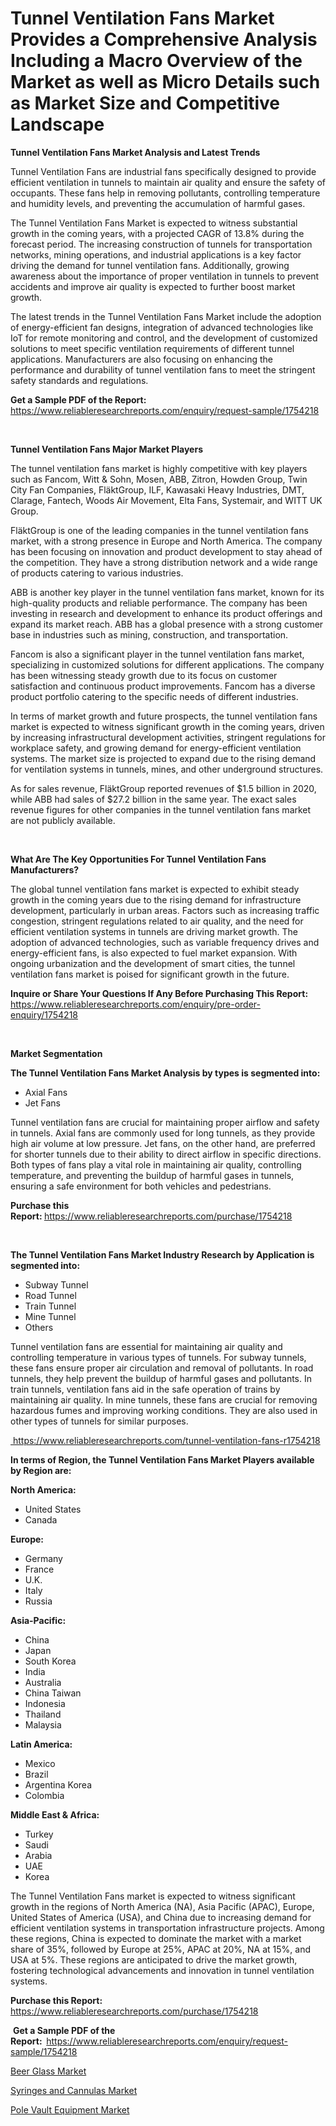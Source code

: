 <p><h1>Tunnel Ventilation Fans Market Provides a Comprehensive Analysis Including a Macro Overview of the Market as well as Micro Details such as Market Size and Competitive Landscape</h1></p><p><strong>Tunnel Ventilation Fans Market Analysis and Latest Trends</strong></p>
<p><p>Tunnel Ventilation Fans are industrial fans specifically designed to provide efficient ventilation in tunnels to maintain air quality and ensure the safety of occupants. These fans help in removing pollutants, controlling temperature and humidity levels, and preventing the accumulation of harmful gases.</p><p>The Tunnel Ventilation Fans Market is expected to witness substantial growth in the coming years, with a projected CAGR of 13.8% during the forecast period. The increasing construction of tunnels for transportation networks, mining operations, and industrial applications is a key factor driving the demand for tunnel ventilation fans. Additionally, growing awareness about the importance of proper ventilation in tunnels to prevent accidents and improve air quality is expected to further boost market growth.</p><p>The latest trends in the Tunnel Ventilation Fans Market include the adoption of energy-efficient fan designs, integration of advanced technologies like IoT for remote monitoring and control, and the development of customized solutions to meet specific ventilation requirements of different tunnel applications. Manufacturers are also focusing on enhancing the performance and durability of tunnel ventilation fans to meet the stringent safety standards and regulations.</p></p>
<p><strong>Get a Sample PDF of the Report:&nbsp;</strong> <a href="https://www.reliableresearchreports.com/enquiry/request-sample/1754218">https://www.reliableresearchreports.com/enquiry/request-sample/1754218</a></p>
<p>&nbsp;</p>
<p><strong>Tunnel Ventilation Fans Major Market Players</strong></p>
<p><p>The tunnel ventilation fans market is highly competitive with key players such as Fancom, Witt & Sohn, Mosen, ABB, Zitron, Howden Group, Twin City Fan Companies, FläktGroup, ILF, Kawasaki Heavy Industries, DMT, Clarage, Fantech, Woods Air Movement, Elta Fans, Systemair, and WITT UK Group.</p><p>FläktGroup is one of the leading companies in the tunnel ventilation fans market, with a strong presence in Europe and North America. The company has been focusing on innovation and product development to stay ahead of the competition. They have a strong distribution network and a wide range of products catering to various industries.</p><p>ABB is another key player in the tunnel ventilation fans market, known for its high-quality products and reliable performance. The company has been investing in research and development to enhance its product offerings and expand its market reach. ABB has a global presence with a strong customer base in industries such as mining, construction, and transportation.</p><p>Fancom is also a significant player in the tunnel ventilation fans market, specializing in customized solutions for different applications. The company has been witnessing steady growth due to its focus on customer satisfaction and continuous product improvements. Fancom has a diverse product portfolio catering to the specific needs of different industries.</p><p>In terms of market growth and future prospects, the tunnel ventilation fans market is expected to witness significant growth in the coming years, driven by increasing infrastructural development activities, stringent regulations for workplace safety, and growing demand for energy-efficient ventilation systems. The market size is projected to expand due to the rising demand for ventilation systems in tunnels, mines, and other underground structures.</p><p>As for sales revenue, FläktGroup reported revenues of $1.5 billion in 2020, while ABB had sales of $27.2 billion in the same year. The exact sales revenue figures for other companies in the tunnel ventilation fans market are not publicly available.</p></p>
<p>&nbsp;</p>
<p><strong>What Are The Key Opportunities For Tunnel Ventilation Fans Manufacturers?</strong></p>
<p><p>The global tunnel ventilation fans market is expected to exhibit steady growth in the coming years due to the rising demand for infrastructure development, particularly in urban areas. Factors such as increasing traffic congestion, stringent regulations related to air quality, and the need for efficient ventilation systems in tunnels are driving market growth. The adoption of advanced technologies, such as variable frequency drives and energy-efficient fans, is also expected to fuel market expansion. With ongoing urbanization and the development of smart cities, the tunnel ventilation fans market is poised for significant growth in the future.</p></p>
<p><strong>Inquire or Share Your Questions If Any Before Purchasing This Report:</strong> <a href="https://www.reliableresearchreports.com/enquiry/pre-order-enquiry/1754218">https://www.reliableresearchreports.com/enquiry/pre-order-enquiry/1754218</a></p>
<p>&nbsp;</p>
<p><strong>Market Segmentation</strong></p>
<p><strong>The Tunnel Ventilation Fans Market Analysis by types is segmented into:</strong></p>
<p><ul><li>Axial Fans</li><li>Jet Fans</li></ul></p>
<p><p>Tunnel ventilation fans are crucial for maintaining proper airflow and safety in tunnels. Axial fans are commonly used for long tunnels, as they provide high air volume at low pressure. Jet fans, on the other hand, are preferred for shorter tunnels due to their ability to direct airflow in specific directions. Both types of fans play a vital role in maintaining air quality, controlling temperature, and preventing the buildup of harmful gases in tunnels, ensuring a safe environment for both vehicles and pedestrians.</p></p>
<p><strong>Purchase this Report:&nbsp;</strong><a href="https://www.reliableresearchreports.com/purchase/1754218">https://www.reliableresearchreports.com/purchase/1754218</a></p>
<p>&nbsp;</p>
<p><strong>The Tunnel Ventilation Fans Market Industry Research by Application is segmented into:</strong></p>
<p><ul><li>Subway Tunnel</li><li>Road Tunnel</li><li>Train Tunnel</li><li>Mine Tunnel</li><li>Others</li></ul></p>
<p><p>Tunnel ventilation fans are essential for maintaining air quality and controlling temperature in various types of tunnels. For subway tunnels, these fans ensure proper air circulation and removal of pollutants. In road tunnels, they help prevent the buildup of harmful gases and pollutants. In train tunnels, ventilation fans aid in the safe operation of trains by maintaining air quality. In mine tunnels, these fans are crucial for removing hazardous fumes and improving working conditions. They are also used in other types of tunnels for similar purposes.</p></p>
<p><a href="https://www.reliableresearchreports.com/tunnel-ventilation-fans-r1754218">&nbsp;https://www.reliableresearchreports.com/tunnel-ventilation-fans-r1754218</a></p>
<p><strong>In terms of Region, the Tunnel Ventilation Fans Market Players available by Region are:</strong></p>
<p>
    <p> <strong> North America: </strong>
        <ul>
            <li>United States</li>
            <li>Canada</li>
        </ul>
        </p> 
    <p> <strong> Europe: </strong>
        <ul>
            <li>Germany</li>
            <li>France</li>
            <li>U.K.</li>
            <li>Italy</li>
            <li>Russia</li>
        </ul>
        </p> 
    <p> <strong> Asia-Pacific: </strong>
        <ul>
            <li>China</li>
            <li>Japan</li>
            <li>South Korea</li>
            <li>India</li>
            <li>Australia</li>
            <li>China Taiwan</li>
            <li>Indonesia</li>
            <li>Thailand</li>
            <li>Malaysia</li>
        </ul>
        </p> 
    <p> <strong> Latin America: </strong>
        <ul>
            <li>Mexico</li>
            <li>Brazil</li>
            <li>Argentina Korea</li>
            <li>Colombia</li>
        </ul>
        </p> 
    <p> <strong> Middle East & Africa: </strong>
        <ul>
            <li>Turkey</li>
            <li>Saudi</li>
            <li>Arabia</li>
            <li>UAE</li>
            <li>Korea</li>
        </ul>
    </p>
    </p>
<p><p>The Tunnel Ventilation Fans market is expected to witness significant growth in the regions of North America (NA), Asia Pacific (APAC), Europe, United States of America (USA), and China due to increasing demand for efficient ventilation systems in transportation infrastructure projects. Among these regions, China is expected to dominate the market with a market share of 35%, followed by Europe at 25%, APAC at 20%, NA at 15%, and USA at 5%. These regions are anticipated to drive the market growth, fostering technological advancements and innovation in tunnel ventilation systems.</p></p>
<p><strong>Purchase this Report: </strong><a href="https://www.reliableresearchreports.com/purchase/1754218">https://www.reliableresearchreports.com/purchase/1754218</a></p>
<p>&nbsp;<strong>Get a Sample PDF of the Report:&nbsp;&nbsp;</strong><a href="https://www.reliableresearchreports.com/enquiry/request-sample/1754218">https://www.reliableresearchreports.com/enquiry/request-sample/1754218</a></p>
<p><strong></strong></p>
<p><p><a href="https://www.linkedin.com/pulse/beer-glass-market-research-report-its-history-forecast-2024-xtrue?trackingId=yvqQioJU8tYM3l56%2FW%2BRPQ%3D%3D">Beer Glass Market</a></p><p><a href="https://www.linkedin.com/pulse/syringes-cannulas-market-research-report-its-history-forecast-6yole?trackingId=6bdpC6LxpOewIcqTQuawbA%3D%3D">Syringes and Cannulas Market</a></p><p><a href="https://www.linkedin.com/pulse/pole-vault-equipment-market-research-report-its-history-cmsue?trackingId=OxRXyhnnQt%2FZXtYS1z3dDw%3D%3D">Pole Vault Equipment Market</a></p></p>
